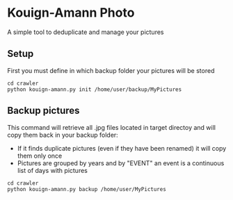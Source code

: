 # Kouign-Amann Photo

A simple tool to deduplicate and manage your pictures

## Setup

First you must define in which backup folder your pictures will be stored 

```
cd crawler
python kouign-amann.py init /home/user/backup/MyPictures
```

## Backup pictures

This command will retrieve all .jpg files located in target directoy and will copy them back in your backup folder:
- If it finds duplicate pictures (even if they have been renamed) it will copy them only once
- Pictures are grouped by years and by "EVENT" an event is a continuous list of days with pictures

```
cd crawler
python kouign-amann.py backup /home/user/MyPictures
```
